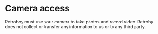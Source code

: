 # Camera access

Retroboy must use your camera to take photos and record video. Retroby does not collect or transfer any information to us or to any third party.
